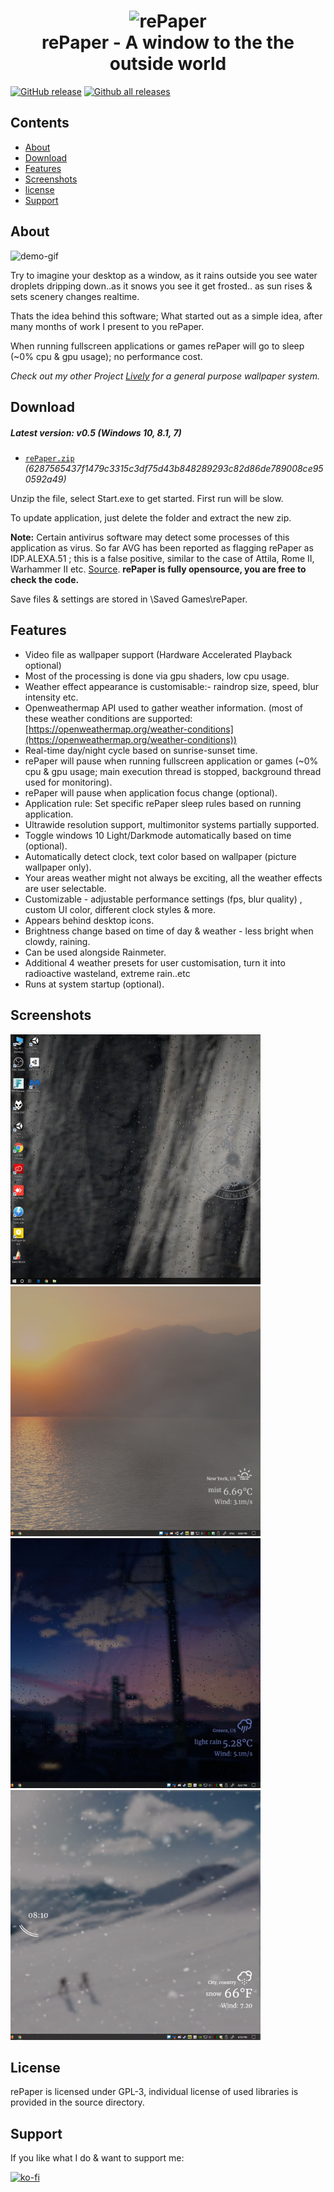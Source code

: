<h1 align="center">
<img src="docs/favicon.ico" alt="rePaper" width="128"//>
<br/>
rePaper - A window to the the outside world
</h1>

[![GitHub release](https://img.shields.io/github/release/rocksdanister/rePaper/all.svg)](https://github.com/rocksdanister/rePaper/releases)
[![Github all releases](https://img.shields.io/github/downloads/rocksdanister/rePaper/total.svg)](https://github.com/rocksdanister/rePaper/releases)

## Contents

- [About](#about)
- [Download](#download)
- [Features](#features)
- [Screenshots](#screenshots)
- [license](#license)
- [Support](#support)

## About
![demo-gif](./resources/htmlbanner_gif.gif?raw=true "demo")

Try to imagine your desktop as a window, as it rains outside you see water droplets dripping down..as it snows you see it get frosted.. as sun rises & sets scenery changes realtime.

Thats the idea behind this software; What started out as a simple idea, after many months of work I present to you rePaper.

When running fullscreen applications or games rePaper will go to sleep (~0% cpu & gpu usage); no performance cost.

_Check out my other Project <a href="https://github.com/rocksdanister/lively/">Lively</a> for a general purpose wallpaper system._
## Download
##### Latest version: v0.5 (Windows 10, 8.1, 7)
- [`rePaper.zip`][direct-win64]  
   _(6287565437f1479c3315c3df75d43b848289293c82d86de789008ce950592a49)_

[direct-win64]: https://github.com/rocksdanister/rePaper/releases/download/v0.5/rePaper.zip

Unzip the file, select Start.exe to get started. First run will be slow.

To update application, just delete the folder and extract the new zip.

**Note:** Certain antivirus software may detect some processes of this application as virus. So far AVG has been reported as flagging  rePaper as IDP.ALEXA.51 ; this is a false positive, similar to the case of Attila, Rome II, Warhammer II etc. <a href="https://sensorstechforum.com/what-is-idp-alexa-51-and-should-you-remove-it/">Source</a>. 
**rePaper is fully opensource, you are free to check the code.**

Save files & settings are stored in <username>\Saved Games\rePaper.

## Features
* Video file as wallpaper support (Hardware Accelerated Playback optional)
* Most of the processing is done via gpu shaders, low cpu usage.
* Weather effect appearance is customisable:- raindrop size, speed, blur intensity etc.
* Openweathermap API used to gather weather information. 
  (most of these weather conditions are supported: [https://openweathermap.org/weather-conditions](https://openweathermap.org/weather-conditions))
* Real-time day/night cycle based on sunrise-sunset time.  
* rePaper will pause when running fullscreen application or games (~0% cpu & gpu usage; main execution thread is stopped, background thread used for monitoring).
* rePaper will pause when application focus change (optional).
* Application rule: Set specific rePaper sleep rules based on running application.
* Ultrawide resolution support, multimonitor systems partially supported.
* Toggle windows 10 Light/Darkmode automatically based on time (optional).
* Automatically detect clock, text color based on wallpaper (picture wallpaper only).
* Your areas weather might not always be exciting, all the weather effects are user selectable.
* Customizable -  adjustable performance settings (fps, blur quality) , custom UI color, different clock styles & more.
* Appears behind desktop icons.
* Brightness change based on time of day & weather - less bright when clowdy, raining.
* Can be used alongside Rainmeter.
* Additional 4 weather presets for user customisation, turn it into radioactive wasteland, extreme rain..etc
* Runs at system startup (optional).

## Screenshots
<p float="left">
  <img src="./docs/images/preview/1_2x.jpg" width="400" />
  <img src="./docs/images/preview/2_2x.jpg" width="400" /> 
  <img src="./docs/images/preview/6_2x.jpg" width="400" />
  <img src="./docs/images/preview/5_2x.jpg" width="400" />
</p>

## License
rePaper is licensed under GPL-3, individual license of used libraries is provided in the source directory.

## Support
If you like what I do & want to support me:

[![ko-fi](https://www.ko-fi.com/img/githubbutton_sm.svg)](https://ko-fi.com/P5P1U8NQ)
